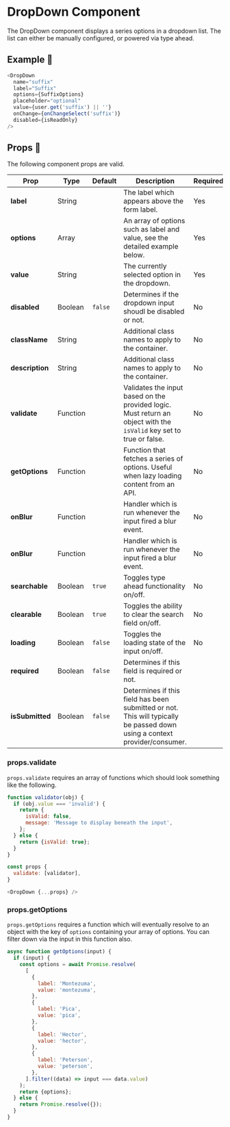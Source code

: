 # DropDown Component

The DropDown component displays a series options in a dropdown list. The list can either be manually configured, or powered via type ahead.

## Example 🚀

```javascript
<DropDown
  name="suffix"
  label="Suffix"
  options={SuffixOptions}
  placeholder="optional"
  value={user.get('suffix') || ''}
  onChange={onChangeSelect('suffix')}
  disabled={isReadOnly}
/>
```

## Props 🔧

The following component props are valid.

| Prop            | Type     | Default | Description                                                                                                               | Required |
| --------------- | -------- | ------- | ------------------------------------------------------------------------------------------------------------------------- | -------- |
| **label**       | String   |         | The label which appears above the form label.                                                                             | Yes      |
| **options**     | Array    |         | An array of options such as label and value, see the detailed example below.                                              | Yes      |
| **value**       | String   |         | The currently selected option in the dropdown.                                                                            | Yes      |
| **disabled**    | Boolean  | `false` | Determines if the dropdown input shoudl be disabled or not.                                                               | No       |
| **className**   | String   |         | Additional class names to apply to the container.                                                                         | No       |
| **description** | String   |         | Additional class names to apply to the container.                                                                         | No       |
| **validate**    | Function |         | Validates the input based on the provided logic. Must return an object with the `isValid` key set to true or false.       | No       |
| **getOptions**  | Function |         | Function that fetches a series of options. Useful when lazy loading content from an API.                                  | No       |  | **onChange** | Function |  | Handler which is run whenever there's a change to the input. | No |
| **onBlur**      | Function |         | Handler which is run whenever the input fired a blur event.                                                               | No       |
| **onBlur**      | Function |         | Handler which is run whenever the input fired a blur event.                                                               | No       |
| **searchable**  | Boolean  | `true`  | Toggles type ahead functionality on/off.                                                                                  | No       |
| **clearable**   | Boolean  | `true`  | Toggles the ability to clear the search field on/off.                                                                     | No       |
| **loading**     | Boolean  | `false` | Toggles the loading state of the input on/off.                                                                            | No       |
| **required**    | Boolean  | `false` | Determines if this field is required or not.                                                                              |
| **isSubmitted** | Boolean  | `false` | Determines if this field has been submitted or not. This will typically be passed down using a context provider/consumer. |

### props.validate

`props.validate` requires an array of functions which should look something like the following.

```javascript
function validator(obj) {
  if (obj.value === 'invalid') {
    return {
      isValid: false,
      message: 'Message to display beneath the input',
    };
  } else {
    return {isValid: true};
  }
}

const props {
  validate: [validator],
}

<DropDown {...props} />
```

### props.getOptions

`props.getOptions` requires a function which will eventually resolve to an object with the key of `options` containing your array of options. You can filter down via the input in this function also.

```javascript
async function getOptions(input) {
  if (input) {
    const options = await Promise.resolve(
      [
        {
          label: 'Montezuma',
          value: 'montezuma',
        },
        {
          label: 'Pica',
          value: 'pica',
        },
        {
          label: 'Hector',
          value: 'hector',
        },
        {
          label: 'Peterson',
          value: 'peterson',
        },
      ].filter((data) => input === data.value)
    );
    return {options};
  } else {
    return Promise.resolve({});
  }
}
```
